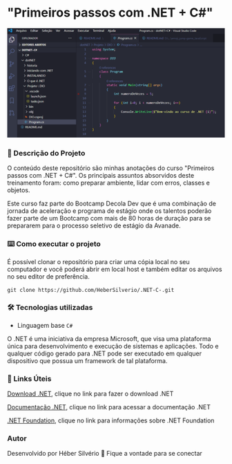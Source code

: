 # "Primeiros passos com .NET + C#"
![".NET + C#"](https://raw.githubusercontent.com/HeberSilverio/.NET-C-/main/img-code.PNG)

### 🎫 Descrição do Projeto 
O conteúdo deste repositório são minhas anotações do curso "Primeiros passos com .NET + C#". Os principais assuntos absorvidos deste treinamento foram: como preparar ambiente, lidar com erros, classes e objetos.

Este curso faz parte do Bootcamp Decola Dev que é uma combinação de jornada de aceleração e programa de estágio onde os talentos poderão fazer parte de um Bootcamp com mais de 80 horas de duração para se prepararem para o processo seletivo de estágio da Avanade.


### ⌨️ Como executar o projeto

É possível clonar o repositório para criar uma cópia local no seu computador e você poderá abrir em local host e também editar os arquivos no seu editor de preferência.

``` Clonando o repositório
git clone https://github.com/HeberSilverio/.NET-C-.git

```

### 🛠️ Tecnologias utilizadas
   * Linguagem base `C#`

O .NET é uma iniciativa da empresa Microsoft, que visa uma plataforma única para desenvolvimento e execução de sistemas e aplicações. Todo e qualquer código gerado para .NET pode ser executado em qualquer dispositivo que possua um framework de tal plataforma.

### 🔗 Links Úteis

[Download .NET](https://dotnet.microsoft.com/download), clique no link para fazer o download .NET

[Documentação .NET](https://docs.microsoft.com/pt-br/dotnet/), clique no link para acessar a documentação .NET

[.NET Foundation](https://dotnetfoundation.org/), clique no link para informações sobre .NET Foundation



### Autor
Desenvolvido por Héber Silvério 👋 Fique a vontade para se conectar